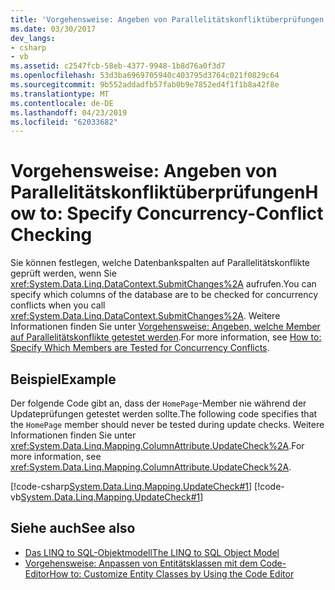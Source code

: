 ```yaml
---
title: 'Vorgehensweise: Angeben von Parallelitätskonfliktüberprüfungen'
ms.date: 03/30/2017
dev_langs:
- csharp
- vb
ms.assetid: c2547fcb-58eb-4377-9948-1b8d76a0f3d7
ms.openlocfilehash: 53d3ba6969705940c403795d3764c021f0829c64
ms.sourcegitcommit: 9b552addadfb57fab0b9e7852ed4f1f1b8a42f8e
ms.translationtype: MT
ms.contentlocale: de-DE
ms.lasthandoff: 04/23/2019
ms.locfileid: "62033682"
---
```

# <a name="how-to-specify-concurrency-conflict-checking"></a><span data-ttu-id="e4dde-102">Vorgehensweise: Angeben von Parallelitätskonfliktüberprüfungen</span><span class="sxs-lookup"><span data-stu-id="e4dde-102">How to: Specify Concurrency-Conflict Checking</span></span>
<span data-ttu-id="e4dde-103">Sie können festlegen, welche Datenbankspalten auf Parallelitätskonflikte geprüft werden, wenn Sie <xref:System.Data.Linq.DataContext.SubmitChanges%2A> aufrufen.</span><span class="sxs-lookup"><span data-stu-id="e4dde-103">You can specify which columns of the database are to be checked for concurrency conflicts when you call <xref:System.Data.Linq.DataContext.SubmitChanges%2A>.</span></span> <span data-ttu-id="e4dde-104">Weitere Informationen finden Sie unter [Vorgehensweise: Angeben, welche Member auf Parallelitätskonflikte getestet werden](../../../../../../docs/framework/data/adonet/sql/linq/how-to-specify-which-members-are-tested-for-concurrency-conflicts.md).</span><span class="sxs-lookup"><span data-stu-id="e4dde-104">For more information, see [How to: Specify Which Members are Tested for Concurrency Conflicts](../../../../../../docs/framework/data/adonet/sql/linq/how-to-specify-which-members-are-tested-for-concurrency-conflicts.md).</span></span>  
  
## <a name="example"></a><span data-ttu-id="e4dde-105">Beispiel</span><span class="sxs-lookup"><span data-stu-id="e4dde-105">Example</span></span>  
 <span data-ttu-id="e4dde-106">Der folgende Code gibt an, dass der `HomePage`-Member nie während der Updateprüfungen getestet werden sollte.</span><span class="sxs-lookup"><span data-stu-id="e4dde-106">The following code specifies that the `HomePage` member should never be tested during update checks.</span></span> <span data-ttu-id="e4dde-107">Weitere Informationen finden Sie unter <xref:System.Data.Linq.Mapping.ColumnAttribute.UpdateCheck%2A>.</span><span class="sxs-lookup"><span data-stu-id="e4dde-107">For more information, see <xref:System.Data.Linq.Mapping.ColumnAttribute.UpdateCheck%2A>.</span></span>  
  
 [!code-csharp[System.Data.Linq.Mapping.UpdateCheck#1](../../../../../../samples/snippets/csharp/VS_Snippets_Data/system.data.linq.mapping.updatecheck/cs/northwind.cs#1)]
 [!code-vb[System.Data.Linq.Mapping.UpdateCheck#1](../../../../../../samples/snippets/visualbasic/VS_Snippets_Data/system.data.linq.mapping.updatecheck/vb/northwind.vb#1)]  
  
## <a name="see-also"></a><span data-ttu-id="e4dde-108">Siehe auch</span><span class="sxs-lookup"><span data-stu-id="e4dde-108">See also</span></span>

- [<span data-ttu-id="e4dde-109">Das LINQ to SQL-Objektmodell</span><span class="sxs-lookup"><span data-stu-id="e4dde-109">The LINQ to SQL Object Model</span></span>](../../../../../../docs/framework/data/adonet/sql/linq/the-linq-to-sql-object-model.md)
- [<span data-ttu-id="e4dde-110">Vorgehensweise: Anpassen von Entitätsklassen mit dem Code-Editor</span><span class="sxs-lookup"><span data-stu-id="e4dde-110">How to: Customize Entity Classes by Using the Code Editor</span></span>](../../../../../../docs/framework/data/adonet/sql/linq/how-to-customize-entity-classes-by-using-the-code-editor.md)

